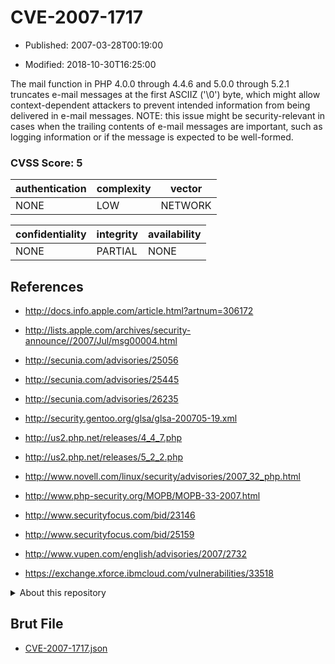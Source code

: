 # CVE-2007-1717

- Published: 2007-03-28T00:19:00

- Modified: 2018-10-30T16:25:00

The mail function in PHP 4.0.0 through 4.4.6 and 5.0.0 through 5.2.1 truncates e-mail messages at the first ASCIIZ ('\0') byte, which might allow context-dependent attackers to prevent intended information from being delivered in e-mail messages.  NOTE: this issue might be security-relevant in cases when the trailing contents of e-mail messages are important, such as logging information or if the message is expected to be well-formed.

### CVSS Score: **5**

| authentication | complexity | vector |
| --- | --- | --- |
| NONE | LOW | NETWORK |

| confidentiality | integrity | availability |
| --- | --- | --- |
| NONE | PARTIAL | NONE |

## References

* http://docs.info.apple.com/article.html?artnum=306172

* http://lists.apple.com/archives/security-announce//2007/Jul/msg00004.html

* http://secunia.com/advisories/25056

* http://secunia.com/advisories/25445

* http://secunia.com/advisories/26235

* http://security.gentoo.org/glsa/glsa-200705-19.xml

* http://us2.php.net/releases/4_4_7.php

* http://us2.php.net/releases/5_2_2.php

* http://www.novell.com/linux/security/advisories/2007_32_php.html

* http://www.php-security.org/MOPB/MOPB-33-2007.html

* http://www.securityfocus.com/bid/23146

* http://www.securityfocus.com/bid/25159

* http://www.vupen.com/english/advisories/2007/2732

* https://exchange.xforce.ibmcloud.com/vulnerabilities/33518

<details>
<summary>About this repository</summary> 

  This repository is part of the project [Live Hack CVE](https://github.com/Live-Hack-CVE). Main website can be found [www.live-hack.org](https://www.live-hack.org) 
  
  Made by [Sn0wAlice](https://github.com/Sn0wAlice) for the people that care about security and need to have a feed of the latest CVEs. Hope you enjoy it, don't forget to star the repo and follow me on [Twitter](https://twitter.com/Sn0wAlice) and [Github](https://github.com/Sn0wAlice). And that is my [personnal website](https://www.alice-snow.me/)

  - [Home Page](https://github.com/Live-Hack-CVE)
  - [Framework](https://github.com/Live-Hack-CVE/cve-framework)
  - [CVE database](https://github.com/Live-Hack-CVE/full_database)
  - [Changelog](https://github.com/Live-Hack-CVE/Changelog)
</details>

## Brut File

* [CVE-2007-1717.json](https://raw.githubusercontent.com/Live-Hack-CVE/full_database/main/cves/2007/CVE-2007-1717.json)

